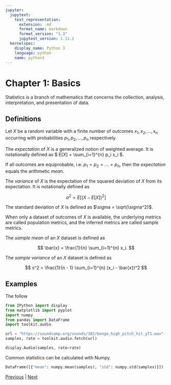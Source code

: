 ```yaml
---
jupyter:
  jupytext:
    text_representation:
      extension: .md
      format_name: markdown
      format_version: "1.3"
      jupytext_version: 1.11.2
  kernelspec:
    display_name: Python 3
    language: python
    name: python3
---
```


# Chapter 1: Basics

Statistics is a branch of mathematics that concerns the collection, analysis,
interpretation, and presentation of data.

## Definitions

Let $X$ be a random variable with a finite number of outcomes
$x_1, x_2, ...,
x_n$ occurring with probabilities $p_1, p_2, ..., p_n$
respectively.

The _expectation_ of $X$ is a generalized notion of weighted average. It is
notationally defined as $ E[X] = \sum_{i=1}^{n} p_i x_i $.

If all outcomes are equiprobable, i.e. $p_1 = p_2 = ... = p_n$, then the
_expectation_ equals the arithmetic _mean_.

The _variance_ of $X$ is the expectation of the squared deviation of $X$ from
its expectation. It is notationally defined as

$$ \sigma^2 = E[(X - E[X])^2] $$

The standard deviation of $X$ is defined as $\sigma = \sqrt{\sigma^2}$.

When only a dataset of outcomes of $X$ is available, the underlying metrics are
called population metrics, and the inferred metrics are called sample metrics.

The _sample mean_ of an $X$ dataset is defined as

$$ \bar{x} = \frac{1}{n} \sum_{i=1}^{n} x_i. $$

The _sample variance_ of an $X$ dataset is defined as

$$ s^2 = \frac{1}{n - 1} \sum_{i=1}^{n} (x_i - \bar{x})^2 $$

## Examples

The follow

```python
from IPython import display
from matplotlib import pyplot
import numpy
from pandas import DataFrame
import toolkit.audio

url = "https://soundcamp.org/sounds/382/bongo_high_pitch_hit_yT1.wav"
samples, rate = toolkit.audio.fetch(url)

display.Audio(samples, rate=rate)
```

Common statistics can be calculated with Numpy.

```python
DataFrame([{"mean": numpy.mean(samples), "std": numpy.std(samples)}])
```

[Previous](index.ipynb) | [Next](chapter_1.ipynb)
